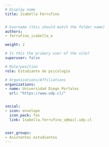 ```yaml
---
# Display name
title: Isabella Ferrufino 


# Username (this should match the folder name)
authors:
- ferrufino_isabella_e

weight: 2 

# Is this the primary user of the site?
superuser: false

# Role/position
role: Estudiante de psicología

# Organizations/Affiliations
organizations:
- name: Universidad Diego Portales
  url: "https://www.udp.cl/"


social:
- icon: envelope
  icon_pack: fas
  link: Isabella.ferrufino_v@mail.udp.cl


user_groups:
- Asistentes estudiantes 
---
```



